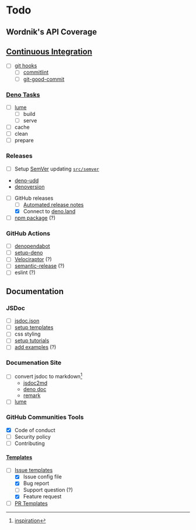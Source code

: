 # Todo

## Wordnik's API Coverage

## [Continuous Integration](https://deno.land/manual/advanced/continuous_integration)

- [ ] [git hooks](https://git-scm.com/book/en/v2/Customizing-Git-Git-Hooks)
  - [ ] [commitlint](https://commitlint.js.org)
  - [ ] [git-good-commit](https://github.com/tommarshall/git-good-commit)

<!--
[Awesome Git Hooks](https://github.com/aitemr/awesome-git-hooks)
- [Husky](https://github.com/typicode/husky)
- [Quickhook](https://github.com/dirk/quickhook)
- [git-hooks](https://github.com/icefox/git-hooks)
- [overcommit](https://github.com/brigade/overcommit)
- [Autohook](https://github.com/nkantar/Autohook)
- [Githooks](https://github.com/rycus86/githooks)
- [Lefthook](https://github.com/Arkweid/lefthook)
- [pre-commit](https://github.com/pre-commit/pre-commit)
- [Husty Go](https://github.com/automation-co/husky)

- [Velociraptor](https://velociraptor.run)
- [Commitizen](https://commitizen.github.io/cz-cli)
- [commitlint.io](https://commitlint.io)
-->

### [Deno Tasks](https://deno.land/manual/tools/task_runner)

- [ ] [lume](https://lume.land/docs/overview/installation/#setup-lume)
  - [ ] build
  - [ ] serve
- [ ] cache
- [ ] clean
- [ ] prepare

### Releases

- [ ] Setup [SemVer](https://semver.org) updating
[`src/semver`](https://deno.land/std/semver/mod.ts)
- [deno-udd](https://github.com/hayd/deno-udd)
- [denoversion](https://github.com/lucascaro/denoversion)
- [ ] GitHub releases
  - [ ] [Automated release notes](https://docs.github.com/en/repositories/releasing-projects-on-github/automatically-generated-release-notes)
  - [x] Connect to [deno.land](https://deno.land/x)
- [ ] [npm package](https://github.com/denoland/dnt) (?)

### GitHub Actions

- [ ] [denopendabot](https://github.com/hasundue/denopendabot)
- [ ] [setup-deno](https://github.com/denoland/setup-deno)
- [ ] [Velociraptor](https://velociraptor.run/docs/github-actions) (?)
- [ ] [semantic-release](https://semantic-release.gitbook.io/semantic-release/usage/ci-configuration) (?)
- [ ] eslint (?)

## Documentation

### JSDoc

- [ ] [jsdoc.json](https://jsdoc.app/about-configuring-jsdoc.html)
- [ ] [setup templates](https://jsdoc.app/about-configuring-default-template.html)
- [ ] css styling
- [ ] [setup tutorials](https://jsdoc.app/about-tutorials.html)
- [ ] [add examples](https://jsdoc.app/about-tutorials.html) (?)

### Documenation Site

- [ ] convert jsdoc to markdown[^1]
  - [jsdoc2md](https://github.com/jsdoc2md/jsdoc-to-markdown)
  - [deno doc](https://github.com/denoland/deno_doc/blob/main/js/README.md)
  - [remark](https://github.com/remarkjs/remark)
- [ ] [lume](https://lume.land)

### GitHub Communities Tools

- [x] Code of conduct
- [ ] Security policy
- [ ] Contributing

#### [Templates](https://github.com/devspace/awesome-github-templates)

- [ ] [Issue templates](https://docs.github.com/en/communities/using-templates-to-encourage-useful-issues-and-pull-requests/syntax-for-issue-forms)
  - [x] Issue config file
  - [x] Bug report
  - [ ] Support question (?)
  - [x] Feature request
- [ ] [PR Templates](https://docs.github.com/en/communities/using-templates-to-encourage-useful-issues-and-pull-requests/creating-a-pull-request-template-for-your-repository)

<!-- --- -->

[^1]: [inspiration](https://gist.github.com/KevinAst/7e12648245ff2a8e9c1557135014b933)
